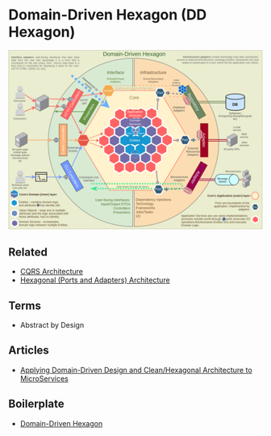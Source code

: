 # Domain-Driven Hexagon (DD Hexagon)

![Domain-Driven Hexagon](/assets/images/software/design-patterns/ddd/domain-driven-hexagon.png)

## Related

- [CQRS Architecture](../cqrs.md)
- [Hexagonal (Ports and Adapters) Architecture](../hexagonal.md)

## Terms

- Abstract by Design

## Articles

- [Applying Domain-Driven Design and Clean/Hexagonal Architecture to MicroServices](https://shahbhat.medium.com/applying-domain-driven-design-and-clean-onion-hexagonal-architecture-to-microservic-284d54b3a874)

<!--
https://medium.com/muzzo-tech/how-to-domain-driven-design-a-nestjs-graphql-application-part-1-tree-structure-and-query-f990f624ba32
-->

<!-- ## Videos

https://www.youtube.com/watch?v=y4CayhdrSOY -->

## Boilerplate

- [Domain-Driven Hexagon](https://github.com/Sairyss/domain-driven-hexagon)

<!--
## Examples

https://github.com/Hazem-Ben-Khalfallah/hexaplace 🌟
https://github.com/TheOfficialLOE/Pharmacy
https://github.com/erkambozan/excalibur
https://github.com/devfullcycle/live-imersao-fullcycle12-nest-hexagonal-arch
https://github.com/kaiquye/DOMAIN-DRIVEN-HEXAGON
https://github.com/bitloops/ddd-hexagonal-cqrs-es-eda

https://github.com/juparog/witsoft-api/tree/master/src/modules/organization
https://github.com/Varagos/MinasPhone/tree/main/nestjs-server/src/modules
https://github.com/Mateusz966/agsl/tree/develop/server/src/modules
-->
